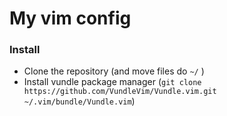 # My vim config
### Install
- Clone the repository (and move files do `~/` )
- Install vundle package manager (`git clone https://github.com/VundleVim/Vundle.vim.git ~/.vim/bundle/Vundle.vim`)
